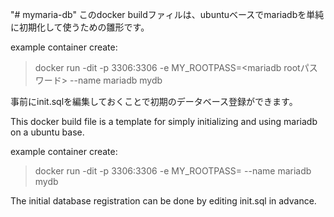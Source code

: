 "# mymaria-db" 
このdocker buildファィルは、ubuntuベースでmariadbを単純に初期化して使うための雛形です。

example container create:
> docker run -dit -p 3306:3306 -e MY_ROOTPASS=<mariadb rootパスワード>  --name  mariadb  mydb

事前にinit.sqlを編集しておくことで初期のデータベース登録ができます。


This docker build file is a template for simply initializing and using mariadb on a ubuntu base.

example container create:
> docker run -dit -p 3306:3306 -e MY_ROOTPASS=<mariadb root password> --name mariadb mydb

The initial database registration can be done by editing init.sql in advance.
